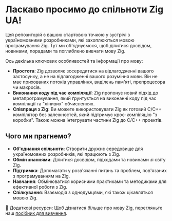 # Ласкаво просимо до спільноти Zig UA!

Цей репозиторій є вашою стартовою точкою у зустрічі з україномовними розробниками, які захоплюються мовою програмування Zig. Тут ми об'єднуємося, щоб ділитися досвідом, новинами, порадами та поглиблено вивчати мову Zig.

Ось декілька ключових особливостей та інформації про мову:

* **Простота**: Zig дозволяє зосередитися на відлагодженні вашого застосунку, а не на відлагодженні вашого розуміння мови. Він не має прихованих потоків управління, виділень пам'яті, препроцесора чи макросів.
* **Виконання коду під час компіляції**: Zig пропонує новий підхід до метапрограмування, який ґрунтується на виконанні коду під час компіляції та "лінивих" обчисленнях.
* **Співпраця з Zig**: Ви можете використовувати Zig як готовий C/C++ компілятор без залежностей, який підтримує крос-компіляцію "з коробки". Також можна інтегрувати частини Zig до C/C++ проектів.

## Чого ми прагнемо?
* **Об'єднання спільноти**: Створити дружнє середовище для україномовних розробників, які працюють з Zig.
* **Обмін знаннями**: Ділитися досвідом, підходами та новинами зі світу Zig.
* **Підтримка**: Допомагати у розв'язанні питань та проблем, пов'язаних з програмуванням на Zig.
* **Навчання**: Обмінюватися корисними практиками та методиками для ефективної роботи з Zig.
* **Спілкування**: Взаємодія з однодумцями, які також цікавляться мовою Zig.

🔗 Додаткові ресурси: Щоб дізнатися більше про мову Zig, перегляньте наш [посібник для вивчення](https://github.com/zig-lang-ua/.github/blob/main/learn.md).
